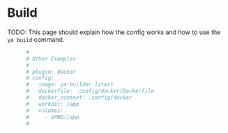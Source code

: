 # Build

TODO: This page should explain how the config works and how to use the `ya build` command.

```yaml
      #
      # Other Examples
      #
      # plugin: docker
      # config:
      #   image: ya-builder:latest
      #   dockerfile: .config/docker/Dockerfile
      #   docker_context: .config/docker
      #   workdir: /app
      #   volumes:
      #     - $PWD:/app
      #
```
